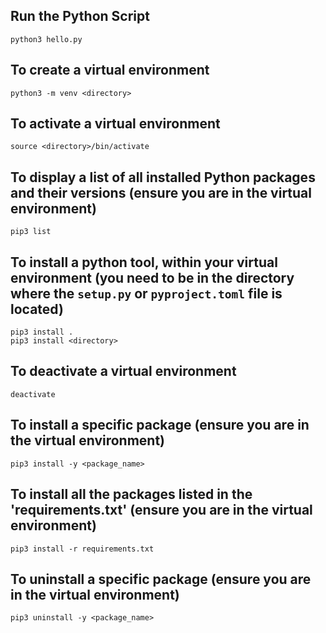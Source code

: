 ## Run the Python Script
    python3 hello.py

## To create a virtual environment
    python3 -m venv <directory>

## To activate a virtual environment
    source <directory>/bin/activate

## To display a list of all installed Python packages and their versions (ensure you are in the virtual environment)
    pip3 list

## To install a python tool, within your virtual environment (you need to be in the directory where the `setup.py` or `pyproject.toml` file is located)
    pip3 install .
    pip3 install <directory>

## To deactivate a virtual environment
    deactivate

## To install a specific package (ensure you are in the virtual environment)
    pip3 install -y <package_name>

## To install all the packages listed in the 'requirements.txt' (ensure you are in the virtual environment)
    pip3 install -r requirements.txt
    
## To uninstall a specific package (ensure you are in the virtual environment)
    pip3 uninstall -y <package_name>
